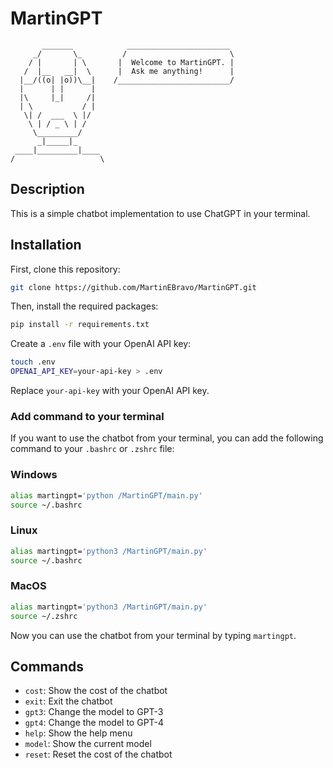 # MartinGPT

```
       _______            _______________________
     _/       \_         /                       \
    / |       | \       |  Welcome to MartinGPT. |
   /  |__   __|  \      |  Ask me anything!      |
  |__/((o| |o))\__|    /_________________________/
  |      | |      |        
  |\     |_|     /|     
  | \           / |
   \| /  ___  \ |/
    \ | / _ \ | /
     \_________/
      _|_____|_
 ____|_________|____
/                   \
```

## Description

This is a simple chatbot implementation to use ChatGPT in your terminal.

## Installation

First, clone this repository:

```bash
git clone https://github.com/MartinEBravo/MartinGPT.git
```

Then, install the required packages:

```bash
pip install -r requirements.txt
```

Create a `.env` file with your OpenAI API key:

```bash
touch .env
OPENAI_API_KEY=your-api-key > .env
```

Replace `your-api-key` with your OpenAI API key.

### Add command to your terminal

If you want to use the chatbot from your terminal, you can add the following command to your `.bashrc` or `.zshrc` file:

### Windows
```bash
alias martingpt='python /MartinGPT/main.py'
source ~/.bashrc
```

### Linux
```bash
alias martingpt='python3 /MartinGPT/main.py'
source ~/.bashrc
```

### MacOS
```bash
alias martingpt='python3 /MartinGPT/main.py'
source ~/.zshrc
```

Now you can use the chatbot from your terminal by typing `martingpt`.

## Commands

- `cost`: Show the cost of the chatbot
- `exit`: Exit the chatbot
- `gpt3`: Change the model to GPT-3
- `gpt4`: Change the model to GPT-4
- `help`: Show the help menu
- `model`: Show the current model
- `reset`: Reset the cost of the chatbot